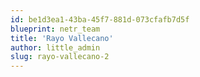 ```yaml
---
id: be1d3ea1-43ba-45f7-881d-073cfafb7d5f
blueprint: netr_team
title: 'Rayo Vallecano'
author: little_admin
slug: rayo-vallecano-2
---
```

